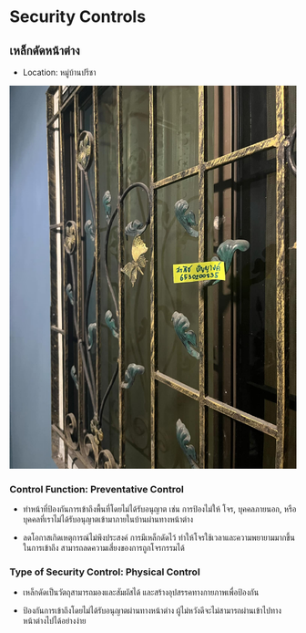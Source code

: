 # Security Controls
<h2>เหล็กดัดหน้าต่าง</h3>

- Location: หมู่บ้านปรีชา

![scpic](images/lekdudwindow.jpg)

<h3>Control Function: Preventative Control</h3>

- ทำหน้าที่ป้องกันการเข้าถึงพื้นที่โดยไม่ได้รับอนุญาต เช่น การป้องไม่ให้ โจร, บุคคลภายนอก, หรือบุคคลที่เราไม่ได้รับอนุญาตเข้ามาภายในบ้านผ่านทางหน้าต่าง

- ลดโอกาสเกิดเหตุการณ์ไม่พึงประสงค์ การมีเหล็กดัดไว้ ทำให้โจรใช้เวลาและความพยายามมากขึ้นในการเข้าถึง สามารถลดความเสี่ยงของการถูกโจรกรรมได้

<h3>Type of Security Control: Physical Control</h3>

- เหล็กดัดเป็นวัตถุสามารถมองและสัมผัสได้ และสร้างอุปสรรคทางกายภาพเพื่อป้องกัน
  
- ป้องกันการเข้าถึงโดยไม่ได้รับอนุญาตผ่านทางหน้าต่าง ผู้ไม่หวังดีจะไม่สามารถผ่านเข้าไปทางหน้าต่างไปได้อย่างง่าย

